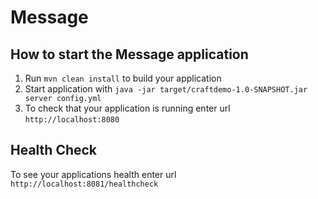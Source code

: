# Message

How to start the Message application
---

1. Run `mvn clean install` to build your application
1. Start application with `java -jar target/craftdemo-1.0-SNAPSHOT.jar server config.yml`
1. To check that your application is running enter url `http://localhost:8080`

Health Check
---

To see your applications health enter url `http://localhost:8081/healthcheck`
